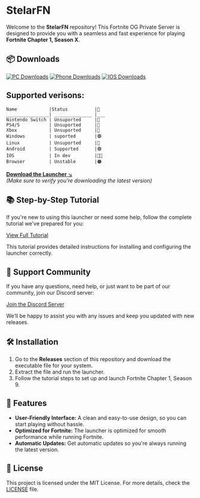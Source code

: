 # **StelarFN**

Welcome to the **StelarFN** repository! This Fortnite OG Private Server is designed to provide you with a seamless and fast experience for playing **Fortnite Chapter 1, Season X**.

## 📦 Downloads

[![PC Downloads](https://img.shields.io/github/downloads/StelarFN/StelarFN/PC/total?label=PC%20Downloads&style=flat-square)](https://github.com/StelarFN/StelarFN/releases/tag/PC)
[![Phone Downloads](https://img.shields.io/github/downloads/StelarFN/StelarFN/phone/total?label=Android%20Downloads&style=flat-square)](https://github.com/StelarFN/StelarFN/releases/tag/phone)
[![IOS Downloads](https://img.shields.io/github/downloads/StelarFN/StelarFN/phone/total?label=iOS%20Downloads&style=flat-square)](https://github.com/StelarFN/StelarFN/releases/tag/IOS)
## Supported verisons:
```
Name            |Status          |🚦 
________________| ______________ |___
Nintendo Switch | Unsuported     |🔴
PS4/5           | Unsuported     |🔴
Xbox            | Unsuported     |🔴
Windows         | suported       |🟢
Linux           | Unsuported     |🔴
Android         | Supported      |🟢
IOS             | In dev         |👨‍💻
Browser         | Unstable       |🟠

```
[**Download the Launcher** ↘️](https://github.com/StelarFN/StelarFN/releases)  
*(Make sure to verify you're downloading the latest version)*

## 📚 **Step-by-Step Tutorial**

If you're new to using this launcher or need some help, follow the complete tutorial we've prepared for you:

[View Full Tutorial](https://github.com/user-attachments/assets/195ef096-bb6d-4454-8d0b-647313cd7f99)

This tutorial provides detailed instructions for installing and configuring the launcher correctly.

## 💬 **Support Community**

If you have any questions, need help, or just want to be part of our community, join our Discord server:

[Join the Discord Server](https://discord.gg/stelarFN)

We’ll be happy to assist you with any issues and keep you updated with new releases.

## 🛠️ **Installation**

1. Go to the **Releases** section of this repository and download the executable file for your system.
2. Extract the file and run the launcher.
3. Follow the tutorial steps to set up and launch Fortnite Chapter 1, Season 9.

## 🔧 **Features**

- **User-Friendly Interface:** A clean and easy-to-use design, so you can start playing without hassle.
- **Optimized for Fortnite:** The launcher is optimized for smooth performance while running Fortnite.
- **Automatic Updates:** Get automatic updates so you're always running the latest version.
  
## 📜 **License**

This project is licensed under the MIT License. For more details, check the [LICENSE](./LICENSE) file.
